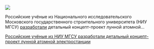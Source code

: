 <!--2025-04-12 08:33:35-->
<div class="yb">
  <div class="rss smaller1 habr"><img src="https://habrastorage.org/getpro/habr/upload_files/5c2/38e/f02/5c238ef02ef7789c4416e7b023dadc14.jpg" /><p>Российские учёные из Национального исследовательского Московского государственного строительного университета (НИУ МГСУ) <a href="https://vk.com/mgsu?w=wall-44036459_137175" rel="noopener noreferrer nofollow">разработали</a> детальный концепт-проект лунной атомной... <p class="titl"><a href="https://habr.com/ru/news/900188/?utm_source=habrahabr&utm_medium=rss&utm_campaign=900188">Российские учёные из НИУ МГСУ разработали детальный концепт-проект лунной атомной электростанции</a></p></div>
</div>
